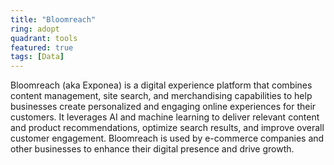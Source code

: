 ```yaml
---
title: "Bloomreach"
ring: adopt
quadrant: tools
featured: true
tags: [Data]
---
```


Bloomreach (aka Exponea) is a digital experience platform that combines content management, site search, and merchandising capabilities to help businesses create personalized and engaging online experiences for their customers. It leverages AI and machine learning to deliver relevant content and product recommendations, optimize search results, and improve overall customer engagement. Bloomreach is used by e-commerce companies and other businesses to enhance their digital presence and drive growth.